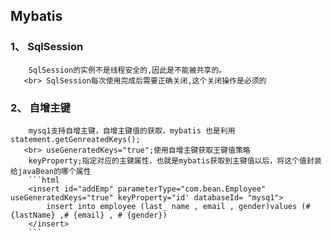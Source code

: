 ## Mybatis
### 1、 SqlSession
        SqlSession的实例不是线程安全的,因此是不能被共享的。
       <br> SqlSession每次使用完成后需要正确关闭,这个关闭操作是必须的
### 2、 自增主键
        mysq1支持自增主键，自增主键值的获取，mybatis 也是利用statement.getGenreatedKeys();
       <br> useGeneratedKeys="true";使用自增主键获取王键值策略
        keyProperty;指定对应的主键属性，也就是mybatis获取到主键值以后，将这个值封装给javaBean的哪个属性 
        ```html
        <insert id="addEmp" parameterType="com.bean.Employee" useGeneratedKeys="true" keyProperty="id' databaseId= "mysq1">
            insert into employee (last_ name , email , gender)values (#{lastName} ,# {email} , # {gender})
        </insert>
        ```
        
      

      
